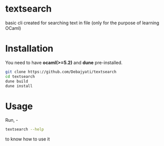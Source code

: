 # textsearch
basic cli created for searching text in file (only for the purpose of learning OCaml)

# Installation
You need to have **ocaml(>=5.2)** and **dune** pre-installed.
```bash
git clone https://github.com/Debajyati/textsearch
cd textsearch
dune build
dune install
```
# Usage
Run, - 
```bash
textsearch --help
```
to know how to use it 
